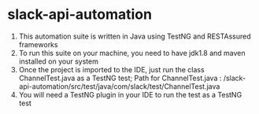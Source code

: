# slack-api-automation

1. This automation suite is written in Java using TestNG and RESTAssured frameworks
2. To run this suite on your machine, you need to have jdk1.8 and maven installed on your system
3. Once the project is imported to the IDE, just run the class ChannelTest.java as a TestNG test;
Path for ChannelTest.java : /slack-api-automation/src/test/java/com/slack/test/ChannelTest.java
4. You will need a TestNG plugin in your IDE to run the test as a TestNG test
